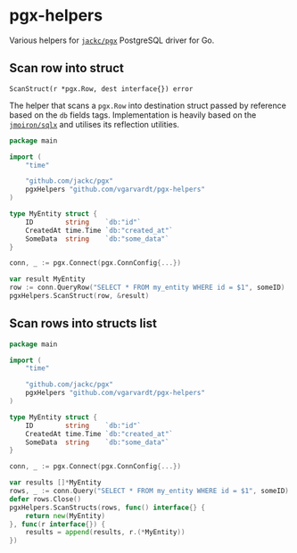 # pgx-helpers

Various helpers for [`jackc/pgx`](https://github.com/jackc/pgx) PostgreSQL driver for Go.

## Scan row into struct

`ScanStruct(r *pgx.Row, dest interface{}) error`

The helper that scans a `pgx.Row` into destination struct passed by reference based on the `db` fields tags.
Implementation is heavily based on the [`jmoiron/sqlx`](https://github.com/jmoiron/sqlx) and utilises its reflection utilities.

```go
package main

import (
	"time"

	"github.com/jackc/pgx"
	pgxHelpers "github.com/vgarvardt/pgx-helpers"
)

type MyEntity struct {
    ID        string    `db:"id"`
    CreatedAt time.Time `db:"created_at"`
    SomeData  string    `db:"some_data"`
}

conn, _ := pgx.Connect(pgx.ConnConfig{...})

var result MyEntity
row := conn.QueryRow("SELECT * FROM my_entity WHERE id = $1", someID)
pgxHelpers.ScanStruct(row, &result)
```

## Scan rows into structs list

```go
package main

import (
	"time"

	"github.com/jackc/pgx"
	pgxHelpers "github.com/vgarvardt/pgx-helpers"
)

type MyEntity struct {
    ID        string    `db:"id"`
    CreatedAt time.Time `db:"created_at"`
    SomeData  string    `db:"some_data"`
}

conn, _ := pgx.Connect(pgx.ConnConfig{...})

var results []*MyEntity
rows, _ := conn.Query("SELECT * FROM my_entity WHERE id = $1", someID)
defer rows.Close()
pgxHelpers.ScanStructs(rows, func() interface{} {
    return new(MyEntity)
}, func(r interface{}) {
    results = append(results, r.(*MyEntity))
})
```
